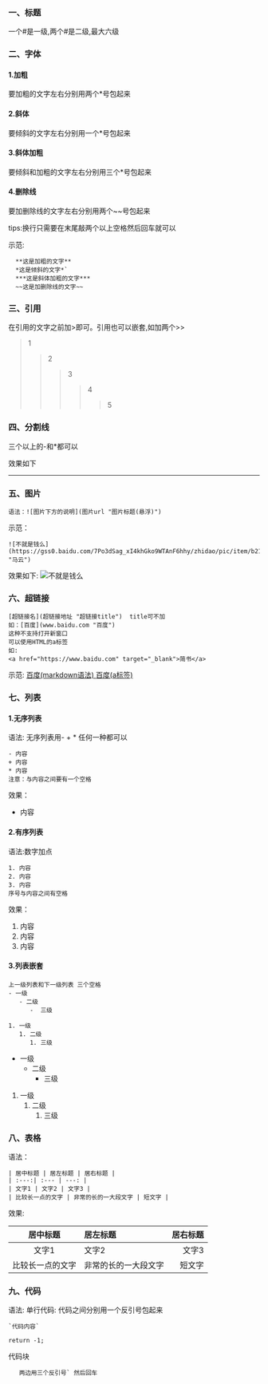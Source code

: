 ### 一、标题
一个#是一级,两个#是二级,最大六级
### 二、字体
#### 1.加粗
要加粗的文字左右分别用两个*号包起来
#### 2.斜体
要倾斜的文字左右分别用一个*号包起来
#### 3.斜体加粗
要倾斜和加粗的文字左右分别用三个*号包起来
#### 4.删除线
要加删除线的文字左右分别用两个~~号包起来

tips:换行只需要在末尾敲两个以上空格然后回车就可以

示范:
~~~
  **这是加粗的文字**
  *这是倾斜的文字*`
  ***这是斜体加粗的文字***
  ~~这是加删除线的文字~~
~~~

### 三、引用
在引用的文字之前加>即可。引用也可以嵌套,如加两个>>
>1
>>2
>>>3
>>>>4
>>>>>5
### 四、分割线
三个以上的-和*都可以

效果如下
***

### 五、图片
```
语法：![图片下方的说明](图片url "图片标题(悬浮)")
```
示范：
```
![不就是钱么](https://gss0.baidu.com/7Po3dSag_xI4khGko9WTAnF6hhy/zhidao/pic/item/b219ebc4b74543a9c561649812178a82b901146f.jpg "马云")
```
效果如下:
![不就是钱么](https://gss0.baidu.com/7Po3dSag_xI4khGko9WTAnF6hhy/zhidao/pic/item/b219ebc4b74543a9c561649812178a82b901146f.jpg "马云")
### 六、超链接
```
[超链接名](超链接地址 "超链接title")  title可不加
如：[百度](www.baidu.com "百度")
这种不支持打开新窗口
可以使用HTML的a标签
如:
<a href="https://www.baidu.com" target="_blank">简书</a>
```
示范:
[百度(markdown语法) ](www.baidu.com "百度")
<a href="https://www.baidu.com" target="_blank">百度(a标签)</a>
### 七、列表
#### 1.无序列表
语法:
无序列表用- + * 任何一种都可以
```
- 内容
+ 内容
* 内容
注意：与内容之间要有一个空格
```
效果：
- 内容

#### 2.有序列表
语法:数字加点
```
1. 内容
2. 内容
3. 内容
序号与内容之间有空格
```
效果：
1. 内容
2. 内容
3. 内容


#### 3.列表嵌套
```
上一级列表和下一级列表 三个空格
- 一级
   - 二级
      -  三级

1. 一级
   1. 二级
      1. 三级
```
- 一级
   - 二级
      -  三级

1. 一级
   1. 二级
      1. 三级

### 八、表格
语法：
```
| 居中标题 | 居左标题 | 居右标题 |
| :---:| :--- | ---: |
| 文字1 | 文字2 | 文字3 |
| 比较长一点的文字 | 非常的长的一大段文字 | 短文字 |
```
效果:

| 居中标题 | 居左标题 | 居右标题 |
| :---:| :--- | ---: |
| 文字1 | 文字2 | 文字3 |
| 比较长一点的文字 | 非常的长的一大段文字 | 短文字 |

### 九、代码
语法:
单行代码: 代码之间分别用一个反引号包起来

```
`代码内容`
```
`return -1;`

代码块

```
   两边用三个反引号` 然后回车
```


